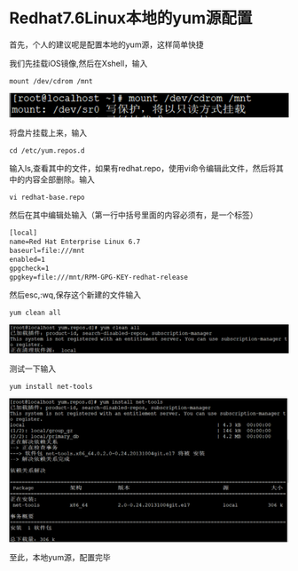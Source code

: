 # Redhat7.6Linux本地的yum源配置

首先，个人的建议呢是配置本地的yum源，这样简单快捷

我们先挂载iOS镜像,然后在Xshell，输入
```
mount /dev/cdrom /mnt
```

![20200523203736.png](images/20200523203736.png)

将盘片挂载上来，输入

```
cd /etc/yum.repos.d
```
 输入ls,查看其中的文件，如果有redhat.repo，使用vi命令编辑此文件，然后将其中的内容全部删除。输入
```
vi redhat-base.repo
```
然后在其中编辑处输入（第一行中括号里面的内容必须有，是一个标签）
```
[local]
name=Red Hat Enterprise Linux 6.7
baseurl=file:///mnt
enabled=1
gpgcheck=1
gpgkey=file:///mnt/RPM-GPG-KEY-redhat-release
```
然后esc,:wq,保存这个新建的文件输入  
```
yum clean all
```
![20200523204031.png](images/20200523204031.png)

测试一下输入
```
yum install net-tools
```

![20200523204208.png](images/20200523204208.png)

至此，本地yum源，配置完毕